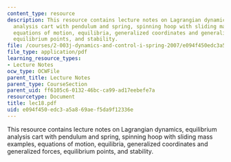 ```yaml
---
content_type: resource
description: This resource contains lecture notes on Lagrangian dynamics, equilibrium
  analysis cart with pendulum and spring, spinning hoop with sliding mass examples,
  equations of motion, equilibria, generalized coordinates and generalized forces,
  equilibrium points, and stability.
file: /courses/2-003j-dynamics-and-control-i-spring-2007/e094f450edc3a5a869aef5da9f12336e_lec18.pdf
file_type: application/pdf
learning_resource_types:
- Lecture Notes
ocw_type: OCWFile
parent_title: Lecture Notes
parent_type: CourseSection
parent_uid: ff6105c6-0132-46bc-ca99-ad17eebefe7a
resourcetype: Document
title: lec18.pdf
uid: e094f450-edc3-a5a8-69ae-f5da9f12336e
---
```

This resource contains lecture notes on Lagrangian dynamics, equilibrium analysis cart with pendulum and spring, spinning hoop with sliding mass examples, equations of motion, equilibria, generalized coordinates and generalized forces, equilibrium points, and stability.

